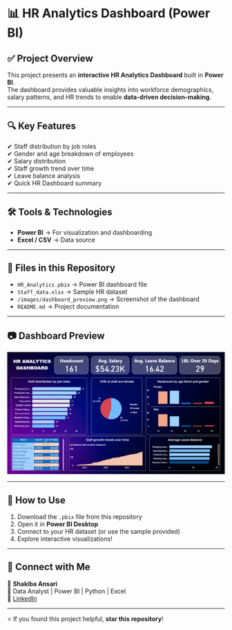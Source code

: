 # 📊 HR Analytics Dashboard (Power BI)

## ✅ Project Overview
This project presents an **interactive HR Analytics Dashboard** built in **Power BI**.  
The dashboard provides valuable insights into workforce demographics, salary patterns, and HR trends to enable **data-driven decision-making**.

---

## 🔍 Key Features
✔ Staff distribution by job roles  
✔ Gender and age breakdown of employees  
✔ Salary distribution   
✔ Staff growth trend over time  
✔ Leave balance analysis    
✔ Quick HR Dashboard summary  

---

## 🛠 Tools & Technologies
- **Power BI** → For visualization and dashboarding  
- **Excel / CSV** → Data source  

---

## 📂 Files in this Repository
- `HR_Analytics.pbix` → Power BI dashboard file  
- `Staff_data.xlsx` → Sample HR dataset
- `/images/dashboard_preview.png` → Screenshot of the dashboard  
- `README.md` → Project documentation  

---

## 📷 Dashboard Preview
![HR Dashboard Screenshot](images/dashboard_preview.png)

---

## 🚀 How to Use
1. Download the `.pbix` file from this repository  
2. Open it in **Power BI Desktop**  
3. Connect to your HR dataset (or use the sample provided)  
4. Explore interactive visualizations!  

---

## 🔗 Connect with Me
👤 **Shakiba Ansari**  
📌 Data Analyst | Power BI | Python | Excel  
🔗 [LinkedIn](www.linkedin.com/in/shakibaansari24)

---

⭐ If you found this project helpful, **star this repository**!
